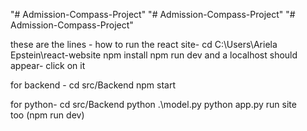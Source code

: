 "# Admission-Compass-Project" 
"# Admission-Compass-Project" 
"# Admission-Compass-Project" 

these are the lines - 
how to run the react site- 
cd C:\Users\Ariela Epstein\react-website
npm install
npm run dev
and a localhost should appear- click on it

for backend - cd src/Backend 
npm start

for python-
cd src/Backend 
python .\model.py
python app.py
run site too (npm run dev)
